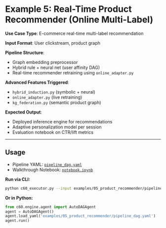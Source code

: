 # Example 5: Real-Time Product Recommender (Online Multi-Label)

**Use Case Type**: E-commerce real-time multi-label recommendation

**Input Format**: User clickstream, product graph

**Pipeline Structure**:
- Graph embedding preprocessor
- Hybrid rule + neural net (user affinity DAG)
- Real-time recommender retraining using `online_adapter.py`

**Advanced Features Triggered**:
- `hybrid_induction.py` (symbolic + neural)
- `online_adapter.py` (live retraining)
- `kg_federation.py` (semantic product graph)

**Expected Output**:
- Deployed inference engine for recommendations
- Adaptive personalization model per session
- Evaluation notebook on CTR/lift metrics

---

## Usage

- Pipeline YAML: [`pipeline_dag.yaml`](./pipeline_dag.yaml)
- Walkthrough Notebook: [`notebook.ipynb`](./notebook.ipynb)

**Run via CLI:**

```bash
python c60_executor.py --input examples/05_product_recommender/pipeline_dag.yaml
```

**Or in Python:**

```python
from c60.engine.agent import AutoDAGAgent
agent = AutoDAGAgent()
agent.load_yaml('examples/05_product_recommender/pipeline_dag.yaml')
agent.run()
```
